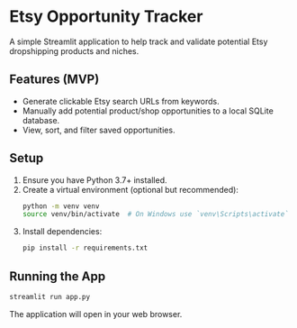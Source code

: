 # Etsy Opportunity Tracker

A simple Streamlit application to help track and validate potential Etsy dropshipping products and niches.

## Features (MVP)

*   Generate clickable Etsy search URLs from keywords.
*   Manually add potential product/shop opportunities to a local SQLite database.
*   View, sort, and filter saved opportunities.

## Setup

1.  Ensure you have Python 3.7+ installed.
2.  Create a virtual environment (optional but recommended):
    ```bash
    python -m venv venv
    source venv/bin/activate  # On Windows use `venv\Scripts\activate`
    ```
3.  Install dependencies:
    ```bash
    pip install -r requirements.txt
    ```

## Running the App

```bash
streamlit run app.py
```

The application will open in your web browser. 